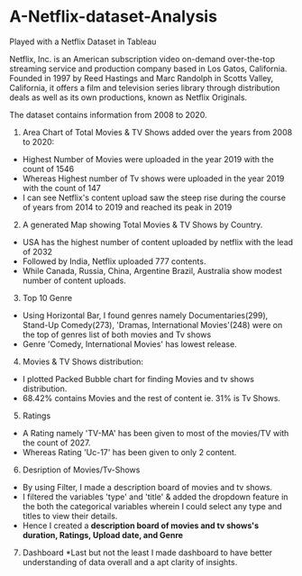 # A-Netflix-dataset-Analysis
Played with a Netflix Dataset in Tableau

Netflix, Inc. is an American subscription video on-demand over-the-top streaming service and production company based in Los Gatos, California. Founded in 1997 by Reed Hastings and Marc Randolph in Scotts Valley, California, it offers a film and television series library through distribution deals as well as its own productions, known as Netflix Originals.

The dataset contains information from 2008 to 2020.

1. Area Chart of Total Movies & TV Shows added over the years from 2008 to 2020:
* Highest Number of Movies were uploaded in the year 2019 with the count of 1546
* Whereas Highest number of Tv shows were uploaded in the year 2019 with the count of 147
* I can see Netflix's content upload saw the steep rise during the course of years from 2014 to 2019 and reached its peak in 2019

2. A generated Map showing Total Movies & TV Shows by Country. 
* USA has the highest number of content uploaded by netflix with the lead of 2032
* Followed by India, Netflix uploaded 777 contents.
* While Canada, Russia, China, Argentine Brazil, Australia show modest number of content uploads.

3. Top 10 Genre
* Using Horizontal Bar, I found genres namely Documentaries(299), Stand-Up Comedy(273), 'Dramas, International Movies'(248) were on the top of genres list of both movies and Tv shows
* Genre 'Comedy, International Movies' has lowest release.

4. Movies & TV Shows distribution:
* I plotted Packed Bubble chart for finding Movies and tv shows distribution.
* 68.42% contains Movies and the rest of content ie. 31% is Tv Shows.

5. Ratings
* A Rating namely 'TV-MA' has been given to most of the movies/TV with the count of 2027.
* Whereas Rating 'Uc-17' has been given to only 2 content.

6. Desription of Movies/Tv-Shows
* By using Filter, I made a description board of movies and tv shows.
* I filtered the variables 'type' and 'title' & added the dropdown feature in the both the categorical variables wherein I could select any type and titles to view their details.
* Hence I created a **description board of movies and tv shows's duration, Ratings, Upload date, and Genre**

7. Dashboard
*Last but not the least I made dashboard to have better understanding of data overall and a apt clarity of insights.
